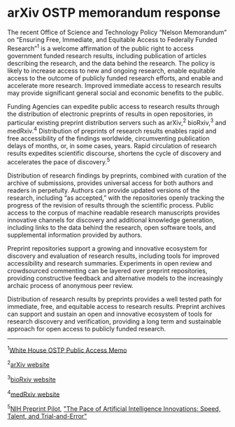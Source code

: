 # arXiv OSTP memorandum response

The recent Office of Science and Technology Policy “Nelson Memorandum” on “Ensuring Free, Immediate, and Equitable Access to Federally Funded Research”<sup>1</sup> is a welcome affirmation of the public right to access government funded research results, including publication of articles describing the research, and the data behind the research.  The policy is likely to increase access to new and ongoing research, enable equitable access to the outcome of publicly funded research efforts, and enable and accelerate more research. Improved immediate access to research results may provide significant general social and economic benefits to the public.

Funding Agencies can expedite public access to research results through the distribution of electronic preprints of results in open repositories, in particular existing preprint distribution servers such as arXiv,<sup>2</sup> bioRxiv,<sup>3</sup> and medRxiv.<sup>4</sup> Distribution of preprints of research results enables rapid and free accessibility of the findings worldwide, circumventing publication delays of months, or, in some cases, years. Rapid circulation of research results expedites scientific discourse, shortens the cycle of discovery and accelerates the pace of discovery.<sup>5</sup>

Distribution of research findings by preprints, combined with curation of the archive of submissions, provides universal access for both authors and readers in perpetuity. Authors can provide updated versions of the research, including “as accepted,” with the repositories openly tracking the progress of the revision of results through the scientific process. Public access to the corpus of machine readable research manuscripts provides innovative channels for discovery and additional knowledge generation, including links to the data behind the research, open software tools, and supplemental information provided by authors.

Preprint repositories support a growing and innovative ecosystem for discovery and evaluation of research results, including tools for improved accessibility and research summaries. Experiments in open review and crowdsourced commenting can be layered over preprint repositories, providing constructive feedback and alternative models to the increasingly archaic process of anonymous peer review.

Distribution of research results by preprints provides a well tested path for immediate, free, and equitable access to research results. Preprint archives can support and sustain an open and innovative ecosystem of tools for research discovery and verification, providing a long term and sustainable approach for open access to publicly funded research.

---
<sup>1</sup>[White House OSTP Public Access Memo](https://www.whitehouse.gov/wp-content/uploads/2022/08/08-2022-OSTP-Public-Access-Memo.pdf)

<sup>2</sup>[arXiv website](https://arxiv.org/)

<sup>3</sup>[bioRxiv website](https://www.biorxiv.org/)

<sup>4</sup>[medRxiv website](https://www.medrxiv.org/)

<sup>5</sup>[NIH Preprint Pilot](https://www.nlm.nih.gov/news/NIH_Preprint_Pilot_Accelerates_Expands_Discovery_Research_Results.html), ["The Pace of Artificial Intelligence Innovations: Speed, Talent, and Trial-and-Error"](https://arxiv.org/pdf/2009.01812.pdf)
